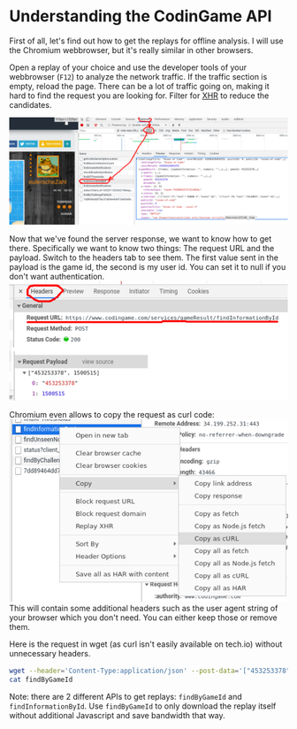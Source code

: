 # Understanding the CodinGame API

First of all, let's find out how to get the replays for offline analysis.
I will use the Chromium webbrowser, but it's really similar in other browsers.

Open a replay of your choice and use the developer tools of your webbrowser (`F12`) to analyze the network traffic.
If the traffic section is empty, reload the page. There can be a lot of traffic going on, making it hard to find the request you are looking for. Filter for [XHR](https://en.wikipedia.org/wiki/XMLHttpRequest) to reduce the candidates.

![API_response](API_response.png)

Now that we've found the server response, we want to know how to get there. Specifically we want to know two things:
The request URL and the payload. Switch to the headers tab to see them. The first value sent in the payload is the game id, the second is my user id. You can set it to null if you don't want authentication.
![API_request](API_request.png)

Chromium even allows to copy the request as curl code:
![API_curl](API_curl.png)
This will contain some additional headers such as the user agent string of your browser which you don't need. You can either keep those or remove them.

Here is the request in wget (as curl isn't easily available on tech.io) without unnecessary headers.
```bash runnable
wget --header='Content-Type:application/json' --post-data='["453253378",null]' 'https://www.codingame.com/services/gameResultRemoteService/findByGameId'
cat findByGameId
```
Note: there are 2 different APIs to get replays: `findByGameId` and `findInformationById`. Use `findByGameId` to only download the replay itself without additional Javascript and save bandwidth that way.
